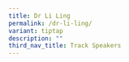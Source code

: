 ```yaml
---
title: Dr Li Ling
permalink: /dr-li-ling/
variant: tiptap
description: ""
third_nav_title: Track Speakers
---
```

